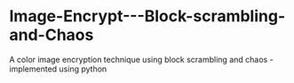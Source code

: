 # Image-Encrypt---Block-scrambling-and-Chaos
A color image encryption technique using block scrambling and chaos - implemented using python
